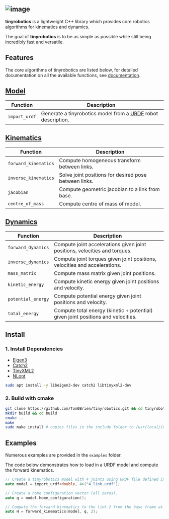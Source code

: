 ![image](https://user-images.githubusercontent.com/41043317/231810128-a1c5257d-8b27-4a82-838d-a1c588b8e913.png)
---

**tinyrobotics** is a lightweight C++ library which provides core robotics algorithms for kinematics and dynamics.

The goal of **tinyrobotics** is to be as simple as possible while still being incredibly fast and versatile.

## Features
The core algorithms of tinyrobotics are listed below, for detailed documentation on all the available functions, see <a href="https://tom0brien.github.io/tinyrobotics">documentation</a>.
<h2><a href="https://tom0brien.github.io/tinyrobotics/structtr_1_1model_1_1Model.html#details">Model</a></h2>

| Function      | Description                                                                              |
| ------------- | ---------------------------------------------------------------------------------------- |
| `import_urdf` | Generate a tinyrobotics model from a [URDF](http://wiki.ros.org/urdf) robot description. |

<h2><a href="https://tom0brien.github.io/tinyrobotics/Kinematics_8hpp.html">Kinematics</a></h2>

| Function                 | Description                                                               |
| ------------------------ | -----------------------------------------------------------------         |
| `forward_kinematics`     | Compute homogeneous transform between links.                              |
| `inverse_kinematics`     | Solve joint positions for desired pose between links.                     |
| `jacobian`     | Compute geometric jacobian to a link from base.                           |
| `centre_of_mass`         | Compute centre of mass of model.                                          |

<h2><a href="https://tom0brien.github.io/tinyrobotics/Dynamics_8hpp.html">Dynamics</a></h2>

| Function           | Description                                                                     |
| ------------------ | ------------------------------------------------------------------------------  |
| `forward_dynamics` | Compute joint accelerations given joint positions, velocities and torques.      |
| `inverse_dynamics` | Compute joint torques given joint positions, velocities and accelerations.      |
| `mass_matrix`      | Compute mass matrix given joint positions.                                      |
| `kinetic_energy`   | Compute kinetic energy given joint positions and velocity.                      |
| `potential_energy` | Compute potential energy given joint positions and velocity.                    |
| `total_energy`     | Compute total energy (kinetic + potential) given joint positions and velocities.|

## Install

### 1. Install Dependencies
- [Eigen3](https://eigen.tuxfamily.org/index.php?title=Main_Page)
- [Catch2](https://github.com/catchorg/Catch2)
- [TinyXML2](https://github.com/leethomason/tinyxml2)
- [NLopt](https://github.com/stevengj/nlopt)

```bash
sudo apt install -y libeigen3-dev catch2 libtinyxml2-dev
```

### 2. Build with cmake
  ```bash
  git clone https://github.com/Tom0Brien/tinyrobotics.git && cd tinyrobotics
  mkdir build && cd build
  cmake ..
  make
  sudo make install # copies files in the include folder to /usr/local/include*
  ```

## Examples
Numerous examples are provided in the `examples` folder. 

The code below demonstrates how to load in a URDF model and compute the forward kinematics.
```c++
// Create a tinyrobotics model with 4 joints using URDF file defined in 4_link.urdf
auto model = import_urdf<double, 4>("4_link.urdf");

// Create a home configuration vector (all zeros).
auto q = model.home_configuration();

// Compute the forward kinematics to the link 2 from the base frame at the home configuration.
auto H = forward_kinematics(model, q, 2);
```
